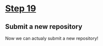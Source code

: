 # [Step 19](https://github.com/kamilkisiela/GitHunt-Lite-API/tree/step19)

## Submit a new repository

Now we can actualy submit a new repository!
